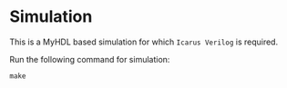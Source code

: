 # Simulation  

This is a MyHDL based simulation for which `Icarus Verilog` is required.

Run the following command for simulation:
```
make
```  